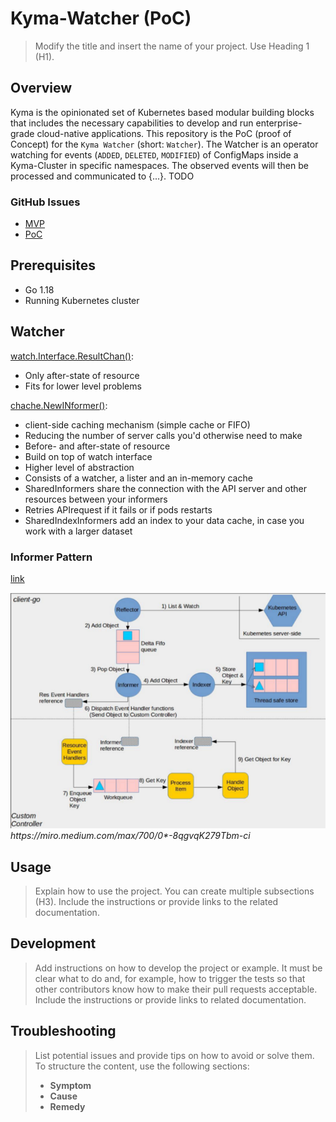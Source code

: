 
# Kyma-Watcher (PoC)

> Modify the title and insert the name of your project. Use Heading 1 (H1).

## Overview

Kyma is the opinionated set of Kubernetes based modular building blocks that includes the necessary capabilities to develop and run enterprise-grade cloud-native applications. This repository is the PoC (proof of Concept) for the `Kyma Watcher` (short: `Watcher`). The Watcher is an operator watching for events (`ADDED`, `DELETED`, `MODIFIED`) of ConfigMaps inside a Kyma-Cluster in specific namespaces. The observed events will then be processed and communicated to {...}.
TODO

### GitHub Issues
- [MVP](https://github.com/kyma-project/kyma-operator/issues/33)
- [PoC](https://github.com/kyma-project/kyma-operator/issues/10)
## Prerequisites

- Go 1.18
- Running Kubernetes cluster

## Watcher

[watch.Interface.ResultChan()](https://pkg.go.dev/k8s.io/apimachinery/pkg/watch#Interface):
- Only after-state of resource
- Fits for lower level problems

[chache.NewINformer()](https://godoc.org/k8s.io/client-go/tools/cache#NewInformer):
- client-side caching mechanism (simple cache or FIFO)
- Reducing the number of server calls you'd otherwise need to make
- Before- and after-state of resource
- Build on top of watch interface
- Higher level of abstraction
- Consists of a watcher, a lister and an in-memory cache
- SharedInformers share the connection with the API server and other resources between your informers
- Retries APIrequest if it fails or if pods restarts
- SharedIndexInformers add an index to your data cache, in case you work with a larger dataset

### Informer Pattern
[link](https://medium.com/codex/explore-client-go-informer-patterns-4415bb5f1fbd)
<p>
    <img src="docs/assets/informer-pattern.png" alt>
    <em>https://miro.medium.com/max/700/0*-8qgvqK279Tbm-ci</em>
</p>

## Usage

> Explain how to use the project. You can create multiple subsections (H3). Include the instructions or provide links to the related documentation.

## Development

> Add instructions on how to develop the project or example. It must be clear what to do and, for example, how to trigger the tests so that other contributors know how to make their pull requests acceptable. Include the instructions or provide links to related documentation.

## Troubleshooting

> List potential issues and provide tips on how to avoid or solve them. To structure the content, use the following sections:
>
> - **Symptom**
> - **Cause**
> - **Remedy**

